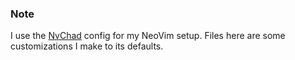 ### Note
I use the [NvChad](https://nvchad.com/) config for my NeoVim setup. Files here are some customizations I make to its defaults.
